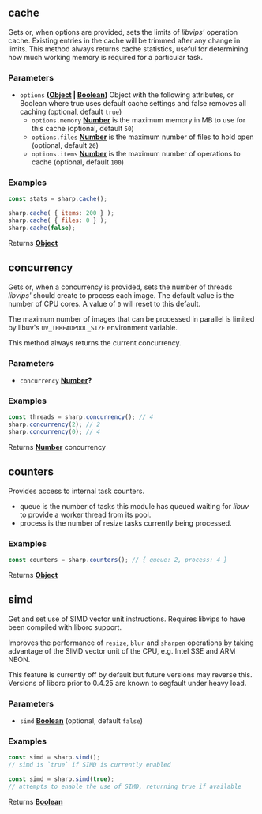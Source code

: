 <!-- Generated by documentation.js. Update this documentation by updating the source code. -->

## cache

Gets or, when options are provided, sets the limits of _libvips'_ operation cache.
Existing entries in the cache will be trimmed after any change in limits.
This method always returns cache statistics,
useful for determining how much working memory is required for a particular task.

### Parameters

-   `options` **([Object][1] \| [Boolean][2])** Object with the following attributes, or Boolean where true uses default cache settings and false removes all caching (optional, default `true`)
    -   `options.memory` **[Number][3]** is the maximum memory in MB to use for this cache (optional, default `50`)
    -   `options.files` **[Number][3]** is the maximum number of files to hold open (optional, default `20`)
    -   `options.items` **[Number][3]** is the maximum number of operations to cache (optional, default `100`)

### Examples

```javascript
const stats = sharp.cache();
```

```javascript
sharp.cache( { items: 200 } );
sharp.cache( { files: 0 } );
sharp.cache(false);
```

Returns **[Object][1]** 

## concurrency

Gets or, when a concurrency is provided, sets
the number of threads _libvips'_ should create to process each image.
The default value is the number of CPU cores.
A value of `0` will reset to this default.

The maximum number of images that can be processed in parallel
is limited by libuv's `UV_THREADPOOL_SIZE` environment variable.

This method always returns the current concurrency.

### Parameters

-   `concurrency` **[Number][3]?** 

### Examples

```javascript
const threads = sharp.concurrency(); // 4
sharp.concurrency(2); // 2
sharp.concurrency(0); // 4
```

Returns **[Number][3]** concurrency

## counters

Provides access to internal task counters.

-   queue is the number of tasks this module has queued waiting for _libuv_ to provide a worker thread from its pool.
-   process is the number of resize tasks currently being processed.

### Examples

```javascript
const counters = sharp.counters(); // { queue: 2, process: 4 }
```

Returns **[Object][1]** 

## simd

Get and set use of SIMD vector unit instructions.
Requires libvips to have been compiled with liborc support.

Improves the performance of `resize`, `blur` and `sharpen` operations
by taking advantage of the SIMD vector unit of the CPU, e.g. Intel SSE and ARM NEON.

This feature is currently off by default but future versions may reverse this.
Versions of liborc prior to 0.4.25 are known to segfault under heavy load.

### Parameters

-   `simd` **[Boolean][2]**  (optional, default `false`)

### Examples

```javascript
const simd = sharp.simd();
// simd is `true` if SIMD is currently enabled
```

```javascript
const simd = sharp.simd(true);
// attempts to enable the use of SIMD, returning true if available
```

Returns **[Boolean][2]** 

[1]: https://developer.mozilla.org/docs/Web/JavaScript/Reference/Global_Objects/Object

[2]: https://developer.mozilla.org/docs/Web/JavaScript/Reference/Global_Objects/Boolean

[3]: https://developer.mozilla.org/docs/Web/JavaScript/Reference/Global_Objects/Number
